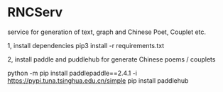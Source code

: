 # RNCServ
service for generation of text, graph and Chinese Poet, Couplet etc.

1, install dependencies
pip3 install -r requirements.txt

2, install paddle and puddlehub for generate Chinese poems / couplets

 python -m pip install paddlepaddle==2.4.1 -i https://pypi.tuna.tsinghua.edu.cn/simple
 pip install paddlehub